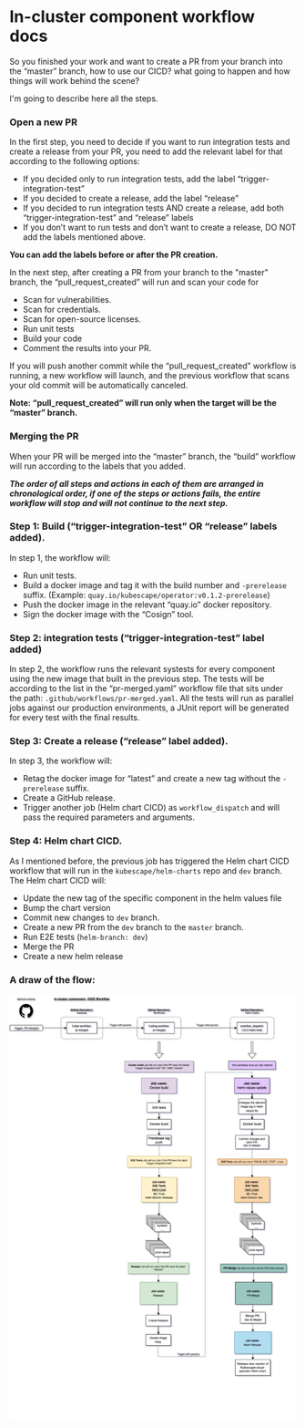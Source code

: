 # In-cluster component workflow docs


So you finished your work and want to create a PR from your branch into the “master” branch, how to use our CICD? what going to happen and how things will work behind the scene? 

I'm going to describe here all the steps.

### Open a new PR

In the first step, you need to decide if you want to run integration tests and create a release from your PR, you need to add the relevant label for that according to the following options:
* If you decided only to run integration tests, add the label “trigger-integration-test”
* If you decided to create a release, add the label “release”
* If you decided to run integration tests AND create a release, add both “trigger-integration-test” and “release” labels
* If you don’t want to run tests and don’t want to create a release, DO NOT add the labels mentioned above.

**You can add the labels before or after the PR creation.**

In the next step, after creating a PR from your branch to the "master" branch, the “pull_request_created” will run and scan your code for
* Scan for vulnerabilities.
* Scan for credentials.
* Scan for open-source licenses. 
* Run unit tests 
* Build your code
* Comment the results into your PR.

If you will push another commit while the “pull_request_created” workflow is running, a new workflow will launch, and the previous workflow that scans your old commit will be automatically canceled.

**Note: “pull_request_created” will run only when the target will be the “master” branch.**

### Merging the PR

When your PR will be merged into the “master” branch, the “build” workflow will run according to the labels that you added.

***The order of all steps and actions in each of them are arranged in chronological order, if one of the steps or actions fails, the entire workflow will stop and will not continue to the next step.***

### Step 1: Build (“trigger-integration-test” OR “release” labels added).

In step 1, the workflow will:
* Run unit tests.
* Build a docker image and tag it with the build number and ```-prerelease``` suffix. (Example: ```quay.io/kubescape/operator:v0.1.2-prerelease```)
* Push the docker image in the relevant “quay.io” docker repository.
* Sign the docker image with the “Cosign” tool.

### Step 2: integration tests (“trigger-integration-test” label added)

In step 2, the workflow runs the relevant systests for every component using the new image that built in the previous step.
The tests will be according to the list in the “pr-merged.yaml” workflow file that sits under the path: ```.github/workflows/pr-merged.yaml```.
All the tests will run as parallel jobs against our production environments, a JUnit report will be generated for every test with the final results.

### Step 3: Create a release (“release” label added).

In step 3, the workflow will:

* Retag the docker image for “latest” and create a new tag without the ```-prerelease``` suffix.
* Create a GitHub release.
* Trigger another job (Helm chart CICD) as ```workflow_dispatch``` and will pass the required parameters and arguments.

### Step 4: Helm chart CICD.

As I mentioned before, the previous job has triggered the Helm chart CICD workflow that will run in the ```kubescape/helm-charts``` repo and ```dev``` branch. 
The Helm chart CICD will:
* Update the new tag of the specific component in the helm values file
* Bump the chart version
* Commit new changes to ```dev``` branch.
* Create a new PR from the ```dev``` branch to the ```master``` branch.
* Run E2E tests (```helm-branch: dev```)
* Merge the PR
* Create a new helm release

### A draw of the flow:
![Workflow](./assets/incluster_component_flow.jpeg)